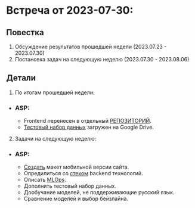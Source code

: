 # Встреча от 2023-07-30:
## Повестка
1. Обсуждение результатов прошедшей недели (2023.07.23 - 2023.07.30)
2. Постановка задач на следующую неделю (2023.07.30 - 2023.08.06)

## Детали
1. По итогам прошедшей недели:
 - ### ASP:
   - Frontend перенесен в отдельный [РЕПОЗИТОРИЙ](https://github.com/Todditg/baifrontend).
   - [Тестовый набор данных](https://github.com/baicorporation/ASP/issues/8) загружен на Google Drive.
2. Задачи на следующую неделю:
 - ### ASP:
   - [Создать](https://github.com/users/baicorporation/projects/2/views/3?pane=issue&itemId=33976823) макет мобильной версии сайта.
   - Опредилиться со [стеком](https://github.com/baicorporation/ASP/issues/7) backend технологий.
   - Описать [MLOps](https://github.com/users/baicorporation/projects/2/views/3?pane=issue&itemId=32252502).
   - Дополнить тестовый набор данных.
   - Дообучание моделей, не поддерживающие русский язык.
   - Сравнение моделей и выбор бейзлайна.
